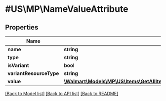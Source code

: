 # #US\MP\NameValueAttribute

## Properties

Name | Type | Description | Notes
------------ | ------------- | ------------- | -------------
**name** | **string** |  |
**type** | **string** |  |
**isVariant** | **bool** |  | [optional]
**variantResourceType** | **string** |  | [optional]
**value** | [**\Walmart\Models\MP\US\Items\GetAllItems200ResponseItemResponseInnerAdditionalAttributesNameValueAttributeInnerValueInner[]**](GetAllItems200ResponseItemResponseInnerAdditionalAttributesNameValueAttributeInnerValueInner.md) |  |


[[Back to Model list]](../) [[Back to API list]](../../Api/US/MP) [[Back to README]](../../README.md)
